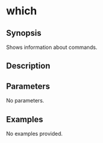 # which

## Synopsis

Shows information about commands.

## Description



## Parameters
No parameters.
## Examples
No examples provided.
